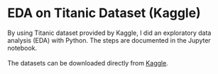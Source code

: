 # EDA on Titanic Dataset (Kaggle)
By using Titanic dataset provided by Kaggle, I did an exploratory data analysis (EDA) with Python. The steps are documented in the Jupyter notebook.<br><br>
The datasets can be downloaded directly from [Kaggle](https://www.kaggle.com/c/titanic/data).

